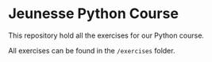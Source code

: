 # Jeunesse Python Course

This repository hold all the exercises for our Python course.

All exercises can be found in the ```/exercises``` folder.










































































































































































